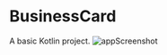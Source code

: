 # BusinessCard
A basic Kotlin project.
![appScreenshot](https://drive.google.com/file/d/1wtPSZhBevkJEAHIZn34YUbTsH5Fpn6NH/view?usp=share_link)
